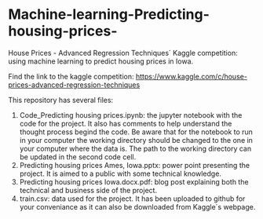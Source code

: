 # Machine-learning-Predicting-housing-prices-
House Prices - Advanced Regression Techniques´ Kaggle competition: using machine learning to predict housing prices in Iowa. 

Find the link to the kaggle competition:
https://www.kaggle.com/c/house-prices-advanced-regression-techniques

This repository has several files:
1. Code_Predicting housing prices.ipynb: the jupyter notebook with the code for the project. It also has comments to help understand the thought process begind the code. Be aware that for the notebook to run in your computer the working directory should be changed to the one in your computer where the data is. The path to the working directory can be updated in the second code cell.
2. Predicting housing prices Ames, Iowa.pptx: power point presenting the project. It is aimed to a public with some technical knowledge.
3. Predicting housing prices Iowa.docx.pdf: blog post explaining both the technical and business side of the project. 
4. train.csv: data used for the project. It has been uploaded to github for your conveniance as it can also be downloaded from Kaggle´s webpage.

